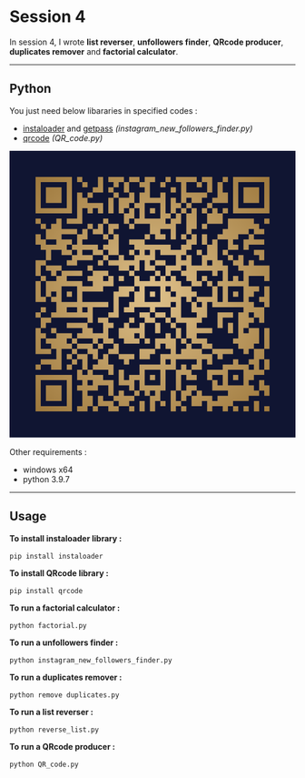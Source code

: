 # Session 4

In session 4, I wrote **list reverser**, **unfollowers finder**, **QRcode producer**, **duplicates remover** and **factorial calculator**.

---

## Python

You just need below libararies in specified codes :

- [instaloader](https://instaloader.github.io/as-module.html) and [getpass](https://docs.python.org/3/library/getpass.html) *(instagram_new_followers_finder.py)*
- [qrcode](https://pypi.org/project/qrcode/) *(QR_code.py)*


![screen shot](outputs/user_qrcode.png) 



 Other requirements  :
 
 - windows x64
 - python 3.9.7

---

## Usage

**To install instaloader library :**

```
pip install instaloader
```
**To install  QRcode library :**

```
pip install qrcode
```
**To run a factorial calculator   :**

```
python factorial.py
```
**To run a unfollowers finder   :**

```
python instagram_new_followers_finder.py
```
**To run a duplicates remover   :**

```
python remove duplicates.py
```
**To run a list reverser   :**

```
python reverse_list.py
```
**To run a QRcode producer   :**

```
python QR_code.py
```
